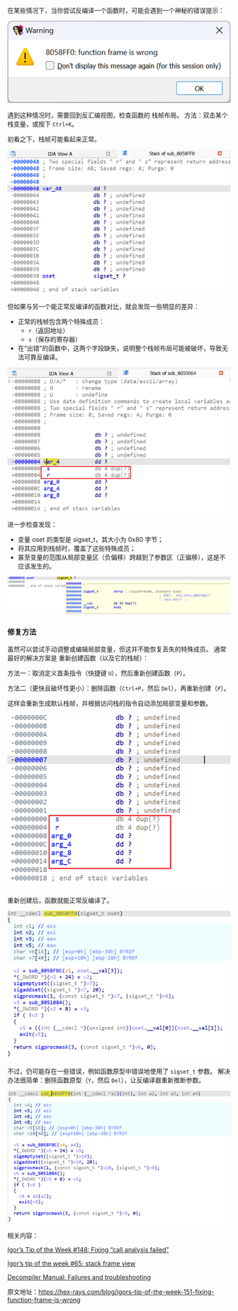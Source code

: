 在某些情况下，当你尝试反编译一个函数时，可能会遇到一个神秘的错误提示：

![](assets/2023/08/badframe1.png)

遇到这种情况时，需要回到反汇编视图，检查函数的 栈帧布局。 方法：双击某个栈变量，或按下 `Ctrl+K`。

初看之下，栈帧可能看起来正常。

![](assets/2023/08/badframe2.png)

但如果与另一个能正常反编译的函数对比，就会发现一些明显的差异：

- 正常的栈帧包含两个特殊成员：
  - `r`（返回地址）
  - `s`（保存的寄存器）
- 在“出错”的函数中，这两个字段缺失，说明整个栈帧布局可能被破坏，导致无法可靠反编译。

![](assets/2023/08/badframe3.png)

进一步检查发现：

- 变量 oset 的类型是 sigset_t，其大小为 0x80 字节；
- 将其应用到栈帧时，覆盖了这些特殊成员；
- 甚至变量的范围从局部变量区（负偏移）跨越到了参数区（正偏移），这是不应该发生的。

![](assets/2023/08/badframe4.png)

### 修复方法

虽然可以尝试手动调整或编辑局部变量，但这并不能恢复丢失的特殊成员。 通常最好的解决方案是 重新创建函数（以及它的栈帧）：

方法一：取消定义首条指令（快捷键 `U`），然后重新创建函数（`P`）。

方法二（更快且破坏性更小）：删除函数（`Ctrl+P`，然后 `Del`），再重新创建（`P`）。

这样会重新生成默认栈帧，并根据访问栈的指令自动添加局部变量和参数。

![](assets/2023/08/badframe5.png)

重新创建后，函数就能正常反编译了。

![](assets/2023/08/badframe6.png)

不过，仍可能存在一些错误，例如函数原型中错误地使用了 `sigset_t` 参数。 解决办法很简单：删除函数原型（`Y`，然后 `Del`），让反编译器重新推断参数。

![](assets/2023/08/badframe7.png)

相关内容：

[Igor’s Tip of the Week #148: Fixing “call analysis failed”](https://hex-rays.com/blog/igors-tip-of-the-week-148-fixing-call-analysis-failed/)

[Igor’s tip of the week #65: stack frame view](https://hex-rays.com/blog/igors-tip-of-the-week-65-stack-frame-view/)

[Decompiler Manual: Failures and troubleshooting](https://www.hex-rays.com/products/decompiler/manual/failures.shtml)

原文地址：https://hex-rays.com/blog/igors-tip-of-the-week-151-fixing-function-frame-is-wrong
